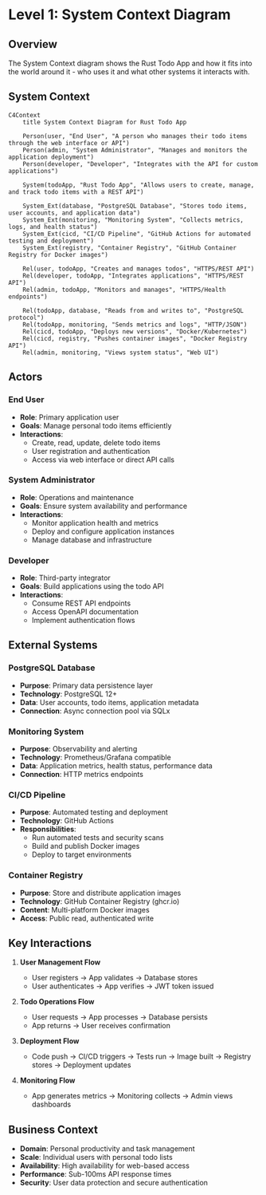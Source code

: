 # Level 1: System Context Diagram

## Overview

The System Context diagram shows the Rust Todo App and how it fits into the world around it - who uses it and what other systems it interacts with.

## System Context

```mermaid
C4Context
    title System Context Diagram for Rust Todo App

    Person(user, "End User", "A person who manages their todo items through the web interface or API")
    Person(admin, "System Administrator", "Manages and monitors the application deployment")
    Person(developer, "Developer", "Integrates with the API for custom applications")

    System(todoApp, "Rust Todo App", "Allows users to create, manage, and track todo items with a REST API")

    System_Ext(database, "PostgreSQL Database", "Stores todo items, user accounts, and application data")
    System_Ext(monitoring, "Monitoring System", "Collects metrics, logs, and health status")
    System_Ext(cicd, "CI/CD Pipeline", "GitHub Actions for automated testing and deployment")
    System_Ext(registry, "Container Registry", "GitHub Container Registry for Docker images")

    Rel(user, todoApp, "Creates and manages todos", "HTTPS/REST API")
    Rel(developer, todoApp, "Integrates applications", "HTTPS/REST API")
    Rel(admin, todoApp, "Monitors and manages", "HTTPS/Health endpoints")

    Rel(todoApp, database, "Reads from and writes to", "PostgreSQL protocol")
    Rel(todoApp, monitoring, "Sends metrics and logs", "HTTP/JSON")
    Rel(cicd, todoApp, "Deploys new versions", "Docker/Kubernetes")
    Rel(cicd, registry, "Pushes container images", "Docker Registry API")
    Rel(admin, monitoring, "Views system status", "Web UI")
```

## Actors

### End User
- **Role**: Primary application user
- **Goals**: Manage personal todo items efficiently
- **Interactions**: 
  - Create, read, update, delete todo items
  - User registration and authentication
  - Access via web interface or direct API calls

### System Administrator  
- **Role**: Operations and maintenance
- **Goals**: Ensure system availability and performance
- **Interactions**:
  - Monitor application health and metrics
  - Deploy and configure application instances
  - Manage database and infrastructure

### Developer
- **Role**: Third-party integrator
- **Goals**: Build applications using the todo API
- **Interactions**:
  - Consume REST API endpoints
  - Access OpenAPI documentation
  - Implement authentication flows

## External Systems

### PostgreSQL Database
- **Purpose**: Primary data persistence layer
- **Technology**: PostgreSQL 12+
- **Data**: User accounts, todo items, application metadata
- **Connection**: Async connection pool via SQLx

### Monitoring System
- **Purpose**: Observability and alerting
- **Technology**: Prometheus/Grafana compatible
- **Data**: Application metrics, health status, performance data
- **Connection**: HTTP metrics endpoints

### CI/CD Pipeline
- **Purpose**: Automated testing and deployment
- **Technology**: GitHub Actions
- **Responsibilities**:
  - Run automated tests and security scans
  - Build and publish Docker images
  - Deploy to target environments

### Container Registry
- **Purpose**: Store and distribute application images
- **Technology**: GitHub Container Registry (ghcr.io)
- **Content**: Multi-platform Docker images
- **Access**: Public read, authenticated write

## Key Interactions

1. **User Management Flow**
   - User registers → App validates → Database stores
   - User authenticates → App verifies → JWT token issued

2. **Todo Operations Flow**
   - User requests → App processes → Database persists
   - App returns → User receives confirmation

3. **Deployment Flow**
   - Code push → CI/CD triggers → Tests run → Image built → Registry stores → Deployment updates

4. **Monitoring Flow**
   - App generates metrics → Monitoring collects → Admin views dashboards

## Business Context

- **Domain**: Personal productivity and task management
- **Scale**: Individual users with personal todo lists
- **Availability**: High availability for web-based access
- **Performance**: Sub-100ms API response times
- **Security**: User data protection and secure authentication
